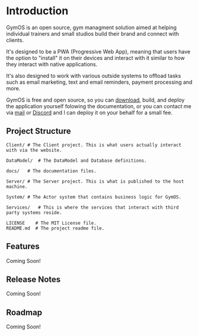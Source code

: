 # Introduction

GymOS is an open source, gym managment solution aimed at helping individual trainers and small studios build their brand and connect with clients. 

It's designed to be a PWA (Progressive Web App), meaning that users have the option to "install" it on their devices and interact with it similar to how they interact with native applications.

It's also designed to work with various outside systems to offload tasks such as email marketing, text and email reminders, payment processing and more.

GymOS is free and open source, so you can [download](https://github.com/KMWilliams-Dev/GymOS/releases), build, and deploy the application yourself folowing the documentation, or you can contact me via [mail](mailto:kevin.williams@kevinwilliams.dev) or [Discord](https://discord.gg/22ZaTAZP45) and I can deploy it on your behalf for a small fee.

## Project Structure

    Client/ # The Client project. This is what users actually interact with via the website.

    DataModel/  # The DataModel and Database definitions.

    docs/   # The documentation files.

    Server/ # The Server project. This is what is published to the host machine.

    System/ # The Actor system that contains business logic for GymOS.
    
    Services/   # This is where the services that interact with third party systems reside.

    LICENSE    # The MIT License file.
    README.md  # The project readme file.

## Features

Coming Soon!

## Release Notes

Coming Soon!

## Roadmap

Coming Soon!